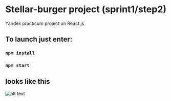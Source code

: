 # Stellar-burger project (sprint1/step2)

Yandex practicum project on React.js

## To launch just enter:

### `npm install`
### `npm start`

## looks like this

![alt text](https://media.discordapp.net/attachments/1098692800574410773/1116081891494334514/Screenshot_82.png?width=1343&height=676)


